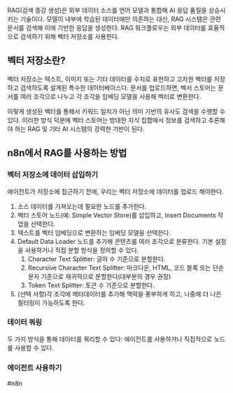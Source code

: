 RAG(검색 증강 생성)은 외부 데이터 소스를 언어 모델과 통합해 AI 응답 품질을 상승시키는 기술이다. 모델이 내부에 학습된 데이터에만 의존하는 대신, RAG 시스템은 관련 문서를 검색해 이에 기반한 응답을 생성한다. RAG 워크플로우는 외부 데이터를 효율적으로 검색하기 위해 벡터 저장소를 사용한다.

## 벡터 저장소란?
벡터 저장소는 텍스트, 이미지 또는 기타 데이터를 수치로 표현하고 고차원 벡터를 저장하고 검색하도록 설계된 특수한 데이터베이스다. 문서를 업로드하면, 벡서 스토어는 문서를 여러 조각으로 나누고 각 조각을 임베딩 모델을 사용해 벡터로 변환한다.

이렇게 생성된 벡터를 통해서 키워드 일치가 아닌 의미 기반의 유사도 검색을 수행할 수 있다. 이러한 방식 덕분에 벡터 스토어는 방대한 지식 집합에서 정보를 검색하고 추론해야 하는 RAG 및 기타 AI 시스템의 강력한 기반이 된다.

## n8n에서 RAG를 사용하는 방법
### 벡터 저장소에 데이터 삽입하기
에이전트가 저장소에 접근하기 전에, 우리는 벡터 저장소에 데이터를 업로드 해야한다.
1. 소스 데이터를 가져오는데 필요한 노드를 추가한다.
2. 벡터 스토어 노드(예: Simple Vector Store)를 삽입하고, Insert Documents 작업을 선택한다.
3. 텍스트를 벡터 임베딩으로 변환하는 임베딩 모델을 선택한다.
4. Default Data Loader 노드를 추가해 콘텐츠를 여러 조각으로 분류한다. 기본 설정을 사용하거나 직접 분할 방식을 정의할 수 있다.
	1. Character Text Splitter: 글자 수 기준으로 분할한다.
	2. Recursive Character Text Splitter: 마크다운, HTML, 코드 블록 또는 단순 문자 기준으로 재귀적으로 분할한다(대부분의 경우 권장)
	3. Token Text Splitter: 토큰 수 기준으로 분할한다.
5. (선택 사항)각 조각에 메타데이터를 추가해 맥락을 풍부하게 하고, 나중에 더 나은 필터링이 가능하도록 한다.

### 데이터 쿼링
두 가지 방식을 통해 데이터를 쿼리할 수 있다: 에이전트를 사용하거나 직접적으로 노드를 사용할 수 있다.

### 에이전트 사용하기



#n8n 